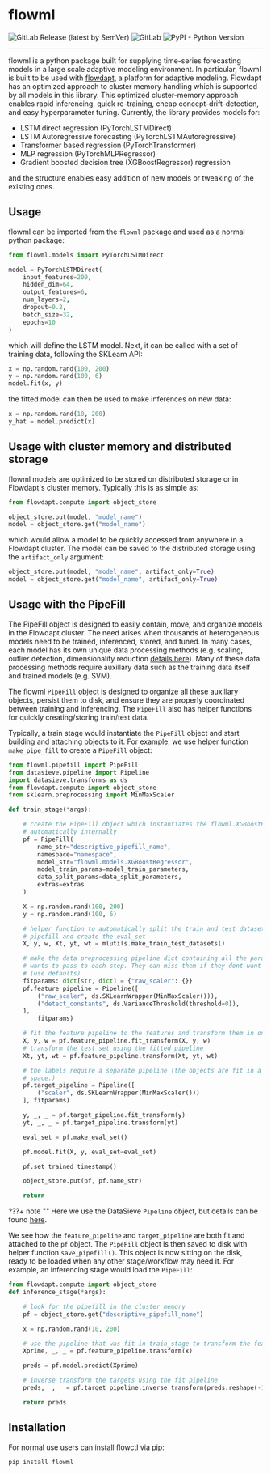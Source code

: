 # flowml

![GitLab Release (latest by SemVer)](https://img.shields.io/gitlab/v/release/emergentmethods/flowml?style=flat-square)
![GitLab](https://img.shields.io/gitlab/license/emergentmethods/flowml?style=flat-square)
![PyPI - Python Version](https://img.shields.io/pypi/pyversions/flowml?style=flat-square)

---

flowml is a python package built for supplying time-series forecasting models in a large scale adaptive modeling environment. In particular, flowml is built to be used with [flowdapt](https://docs.flowdapt.ai), a platform for adaptive modeling. Flowdapt has an optimized approach to cluster memory handling which is supported by all models in this library. This optimized cluster-memory approach enables rapid inferencing, quick re-training, cheap concept-drift-detection, and easy hyperparameter tuning. Currently, the library provides models for:

- LSTM direct regression (PyTorchLSTMDirect)
- LSTM Autoregressive forecasting (PyTorchLSTMAutoregressive)
- Transformer based regression (PyTorchTransformer)
- MLP regression (PyTorchMLPRegressor)
- Gradient boosted decision tree (XGBoostRegressor) regression

and the structure enables easy addition of new models or tweaking of the existing ones. 


## Usage

flowml can be imported from the `flowml` package and used as a normal python package:

```python
from flowml.models import PyTorchLSTMDirect

model = PyTorchLSTMDirect(
    input_features=200,
    hidden_dim=64,
    output_features=6,
    num_layers=2,
    dropout=0.2,
    batch_size=32,
    epochs=10
)
```

which will define the LSTM model. Next, it can be called with a set of training data, following the SKLearn API:

```python
x = np.random.rand(100, 200)
y = np.random.rand(100, 6)
model.fit(x, y)
```

the fitted model can then be used to make inferences on new data:

```python
x = np.random.rand(10, 200)
y_hat = model.predict(x)
```

## Usage with cluster memory and distributed storage

flowml models are optimized to be stored on distributed storage or in Flowdapt's cluster memory. Typically this is as simple as:

```python
from flowdapt.compute import object_store

object_store.put(model, "model_name")
model = object_store.get("model_name")
```

which would allow a model to be quickly accessed from anywhere in a Flowdapt cluster. The model can be saved to the distributed storage using the `artifact_only` argument:

```python
object_store.put(model, "model_name", artifact_only=True)
model = object_store.get("model_name", artifact_only=True)
```

## Usage with the PipeFill

The PipeFill object is designed to easily contain, move, and organize models in the Flowdapt cluster. The need arises when thousands of heterogeneous models need to be trained, inferenced, stored, and tuned. In many cases, each model has its own unique data processing methods (e.g. scaling, outlier detection, dimensionality reduction [details here](pipeline.md)). Many of these data processing methods require auxillary data such as the training data itself and trained models (e.g. SVM).

The flowml `PipeFill` object is designed to organize all these auxillary objects, persist them to disk, and ensure they are properly coordinated between training and inferencing. The `PipeFill` also has helper functions for quickly creating/storing train/test data.

Typically, a train stage would instantiate the `PipeFill` object and start building and attaching objects to it. For example, we use helper function `make_pipe_fill` to create a `PipeFill` object:

```python
from flowml.pipefill import PipeFill
from datasieve.pipeline import Pipeline
import datasieve.transforms as ds
from flowdapt.compute import object_store
from sklearn.preprocessing import MinMaxScaler

def train_stage(*args):

    # create the PipeFill object which instantiates the flowml.XGBoostRegressor
    # automatically internally
    pf = PipeFill(
        name_str="descriptive_pipefill_name",
        namespace="namespace",
        model_str="flowml.models.XGBoostRegressor",
        model_train_params=model_train_parameters,
        data_split_params=data_split_parameters,  
        extras=extras
    )

    X = np.random.rand(100, 200)
    y = np.random.rand(100, 6)

    # helper function to automatically split the train and test datasets inside the
    # pipefill and create the eval_set
    X, y, w, Xt, yt, wt = mlutils.make_train_test_datasets()

    # make the data preprocessing pipeline dict containing all the params that the user
    # wants to pass to each step. They can miss them if they dont want to pass values
    # (use defaults)
    fitparams: dict[str, dict] = {"raw_scaler": {}}
    pf.feature_pipeline = Pipeline([
        ("raw_scaler", ds.SKLearnWrapper(MinMaxScaler())),
        ("detect_constants", ds.VarianceThreshold(threshold=0)),
    ],
        fitparams)

    # fit the feature pipeline to the features and transform them in one call
    X, y, w = pf.feature_pipeline.fit_transform(X, y, w)
    # transform the test set using the fitted pipeline
    Xt, yt, wt = pf.feature_pipeline.transform(Xt, yt, wt)

    # the labels require a separate pipeline (the objects are fit in a the label parameter
    # space.)
    pf.target_pipeline = Pipeline([
        ("scaler", ds.SKLearnWrapper(MinMaxScaler()))
    ], fitparams)

    y, _, _ = pf.target_pipeline.fit_transform(y)
    yt, _, _ = pf.target_pipeline.transform(yt)

    eval_set = pf.make_eval_set()

    pf.model.fit(X, y, eval_set=eval_set)

    pf.set_trained_timestamp()

    object_store.put(pf, pf.name_str)

    return
```

???+ note ""
    Here we use the DataSieve `Pipeline` object, but details can be found [here](https://github.com/emergentmethods/datasieve).

We see how the `feature_pipeline` and `target_pipeline` are both fit and attached to the `pf` object. The `PipeFill` object is then saved to disk with helper function `save_pipefill()`. This object is now sitting on the disk, ready to be loaded when any other stage/workflow may need it. For example, an inferencing stage would load the `PipeFill`:

```python
from flowdapt.compute import object_store
def inference_stage(*args):

    # look for the pipefill in the cluster memory
    pf = object_store.get("descriptive_pipefill_name")

    x = np.random.rand(10, 200)

    # use the pipeline that was fit in train_stage to transform the features
    Xprime, _, _ = pf.feature_pipeline.transform(x)

    preds = pf.model.predict(Xprime)

    # inverse transform the targets using the fit pipeline
    preds, _, _ = pf.target_pipeline.inverse_transform(preds.reshape(-1, 1))

    return preds
```



## Installation

For normal use users can install flowctl via pip:
```bash
pip install flowml
```

